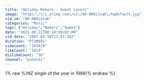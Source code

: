 ```yaml
---
title: "Holiday Makers - Sweet Lovers"
image: "https:\/\/i.ytimg.com\/vi\/AO-9W9iSsqk\/hqdefault.jpg"
vid_id: "AO-9W9iSsqk"
categories: "Music"
tags: ["Holiday","Makers","Sweet"]
date: "2021-09-22T08:10:09+03:00"
vid_date: "2007-03-30T23:41:36Z"
duration: "PT3M48S"
viewcount: "243429"
likeCount: "1014"
dislikeCount: "30"
channel: "puhoi61"
---
```

{% raw %}NZ single of the year in 1988{% endraw %}
